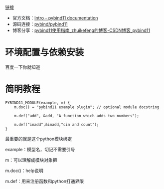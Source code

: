 [链接](https://zhuanlan.zhihu.com/p/362834539)

+ <font style="color:rgb(25, 27, 31);">官方文档：</font>[Intro - pybind11 documentation](https://link.zhihu.com/?target=https%3A//pybind11.readthedocs.io/en/stable/index.html)
+ <font style="color:rgb(25, 27, 31);">源码连接：</font>[pybind/pybind11](https://link.zhihu.com/?target=https%3A//github.com/pybind/pybind11)
+ <font style="color:rgb(25, 27, 31);">博客分享：</font>[pybind11使用指南_zhuikefeng的博客-CSDN博客_pybind11](https://link.zhihu.com/?target=https%3A//blog.csdn.net/zhuikefeng/article/details/107224507)

# 环境配置与依赖安装
百度一下你就知道

# 简明教程
```plain
PYBIND11_MODULE(example, m) {
    m.doc() = "pybind11 example plugin"; // optional module docstring

    m.def("add", &add, "A function which adds two numbers");
  
    m.def("inadd",&inadd,"cin and count");
}
```

<font style="color:rgb(25, 27, 31);">最重要的就是这个python模块绑定</font>

<font style="color:rgb(25, 27, 31);">example：模型名，切记不需要引号</font>

<font style="color:rgb(25, 27, 31);">m：可以理解成模块对象把</font>

<font style="color:rgb(25, 27, 31);">m.doc()：help说明</font>

<font style="color:rgb(25, 27, 31);">m.def：用来注册函数和python打通界限</font>

  


